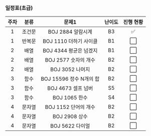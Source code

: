 

### 일정표(초급)

| 주차 | 분류 | 문제1 | 난이도 |진행 현황 |  
|:---:|:---:|:---:|:---:|:---:|
| 1 | 조건문 | BOJ 2884 알람시계 | B3 | ✅ |
| 1 | 반복문 | BOJ 1110 더하기 사이클 | B1 | ⬜ |
| 2 | 배열 | BOJ 4344 평균은 넘겠지 | B1 | ⬜ |
| 2 | 배열 | BOJ 2577 숫자의 개수 | B2 | ⬜ | 
| 2 | 배열 | BOJ 3052 나머지 | B2 | ⬜ |
| 3 | 함수 | BOJ 15596 정수 N개의 합| B2 | ⬜ |
| 3 | 함수 | BOJ 4673 셀프 넘버 | S5 | ⬜ |
| 3 | 함수 | BOJ 1065 한수 | S4  | ⬜ |
| 4 | 문자열 | BOJ 1152 단어의 개수 | B2 | ⬜ |
| 4 | 문자열 | BOJ 2908 상수 | B2 | ⬜ |
| 4 | 문자열 | BOJ 5622 다이얼 | B2 | ⬜ |
